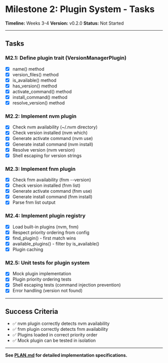# Milestone 2: Plugin System - Tasks

**Timeline:** Weeks 3-4
**Version:** v0.2.0
**Status:** Not Started

---

## Tasks

### M2.1: Define plugin trait (VersionManagerPlugin)
- [x] name() method
- [x] version_files() method
- [x] is_available() method
- [x] has_version() method
- [x] activate_command() method
- [x] install_command() method
- [x] resolve_version() method

### M2.2: Implement nvm plugin
- [x] Check nvm availability (~/.nvm directory)
- [x] Check version installed (nvm which)
- [x] Generate activate command (nvm use)
- [x] Generate install command (nvm install)
- [x] Resolve version (nvm version)
- [x] Shell escaping for version strings

### M2.3: Implement fnm plugin
- [x] Check fnm availability (fnm --version)
- [x] Check version installed (fnm list)
- [x] Generate activate command (fnm use)
- [x] Generate install command (fnm install)
- [x] Parse fnm list output

### M2.4: Implement plugin registry
- [x] Load built-in plugins (nvm, fnm)
- [x] Respect priority ordering from config
- [x] find_plugin() - first match wins
- [x] available_plugins() - filter by is_available()
- [x] Plugin caching

### M2.5: Unit tests for plugin system
- [x] Mock plugin implementation
- [x] Plugin priority ordering tests
- [x] Shell escaping tests (command injection prevention)
- [x] Error handling (version not found)

---

## Success Criteria

- ✅ nvm plugin correctly detects nvm availability
- ✅ fnm plugin correctly detects fnm availability
- ✅ Plugins loaded in correct priority order
- ✅ Mock plugin can be tested in isolation

---

**See [PLAN.md](./PLAN.md) for detailed implementation specifications.**
